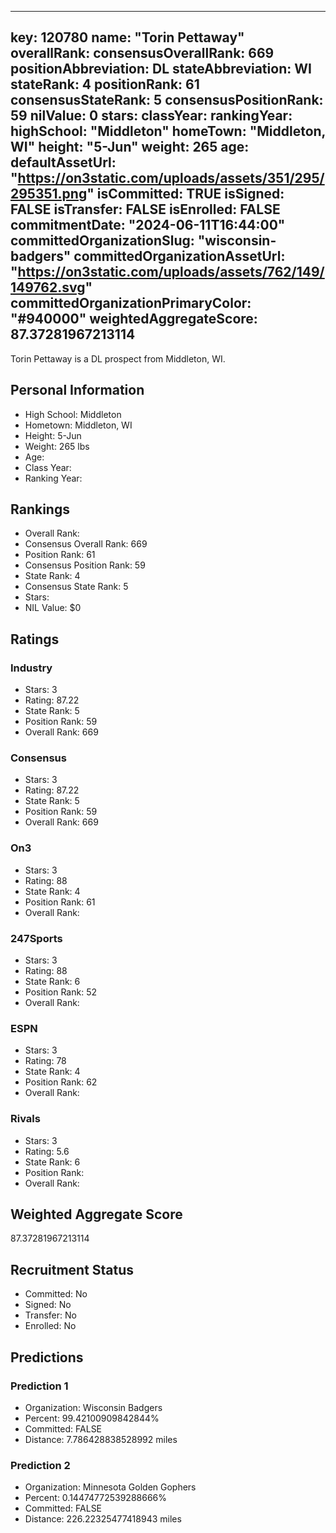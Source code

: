 ---
  key: 120780
  name: "Torin Pettaway"
  overallRank: 
  consensusOverallRank: 669
  positionAbbreviation: DL
  stateAbbreviation: WI
  stateRank: 4
  positionRank: 61
  consensusStateRank: 5
  consensusPositionRank: 59
  nilValue: 0
  stars: 
  classYear: 
  rankingYear: 
  highSchool: "Middleton"
  homeTown: "Middleton, WI"
  height: "5-Jun"
  weight: 265
  age: 
  defaultAssetUrl: "https://on3static.com/uploads/assets/351/295/295351.png"
  isCommitted: TRUE
  isSigned: FALSE
  isTransfer: FALSE
  isEnrolled: FALSE
  commitmentDate: "2024-06-11T16:44:00"
  committedOrganizationSlug: "wisconsin-badgers"
  committedOrganizationAssetUrl: "https://on3static.com/uploads/assets/762/149/149762.svg"
  committedOrganizationPrimaryColor: "#940000"
  weightedAggregateScore: 87.37281967213114
  ---
  
  Torin Pettaway is a DL prospect from Middleton, WI.
  
  ## Personal Information
  - High School: Middleton
  - Hometown: Middleton, WI
  - Height: 5-Jun
  - Weight: 265 lbs
  - Age: 
  - Class Year: 
  - Ranking Year: 
  
  ## Rankings
  - Overall Rank: 
  - Consensus Overall Rank: 669
  - Position Rank: 61
  - Consensus Position Rank: 59
  - State Rank: 4
  - Consensus State Rank: 5
  - Stars: 
  - NIL Value: $0
  
  ## Ratings
  
  ### Industry
  - Stars: 3
  - Rating: 87.22
  - State Rank: 5
  - Position Rank: 59
  - Overall Rank: 669
  
  ### Consensus
  - Stars: 3
  - Rating: 87.22
  - State Rank: 5
  - Position Rank: 59
  - Overall Rank: 669
  
  ### On3
  - Stars: 3
  - Rating: 88
  - State Rank: 4
  - Position Rank: 61
  - Overall Rank: 
  
  ### 247Sports
  - Stars: 3
  - Rating: 88
  - State Rank: 6
  - Position Rank: 52
  - Overall Rank: 
  
  ### ESPN
  - Stars: 3
  - Rating: 78
  - State Rank: 4
  - Position Rank: 62
  - Overall Rank: 
  
  ### Rivals
  - Stars: 3
  - Rating: 5.6
  - State Rank: 6
  - Position Rank: 
  - Overall Rank: 
  
  ## Weighted Aggregate Score
  87.37281967213114
  
  ## Recruitment Status
  - Committed: No
  - Signed: No
  - Transfer: No
  - Enrolled: No
  
  
  
  ## Predictions
  
  ### Prediction 1
  - Organization: Wisconsin Badgers
  - Percent: 99.42100909842844%
  - Committed: FALSE
  - Distance: 7.786428838528992 miles
  
  ### Prediction 2
  - Organization: Minnesota Golden Gophers
  - Percent: 0.14474772539288666%
  - Committed: FALSE
  - Distance: 226.22325477418943 miles
  